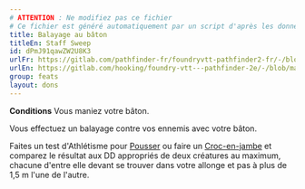 ```yaml
---
# ATTENTION : Ne modifiez pas ce fichier
# Ce fichier est généré automatiquement par un script d'après les données du module Foundry VTT officiel et de sa traduction
title: Balayage au bâton
titleEn: Staff Sweep
id: dPmJ91qawZW2U8K3
urlFr: https://gitlab.com/pathfinder-fr/foundryvtt-pathfinder2-fr/-/blob/master/data/feats/dPmJ91qawZW2U8K3.htm
urlEn: https://gitlab.com/hooking/foundry-vtt---pathfinder-2e/-/blob/master/packs/data/feats.db/staff-sweep.json
group: feats
layout: dons
---
```

**Conditions** Vous maniez votre bâton.

Vous effectuez un balayage contre vos ennemis avec votre bâton.

Faites un test d'Athlétisme pour [Pousser](../actions/pousser.md) ou faire un [Croc-en-jambe](../actions/croc-en-jambe.md) et comparez le résultat aux DD appropriés de deux créatures au maximum, chacune d'entre elle devant se trouver dans votre allonge et pas à plus de 1,5 m l'une de l'autre.



